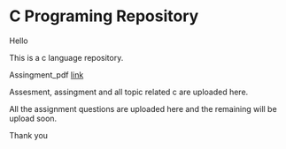 # C Programing Repository
Hello

This is a c language repository.

Assingment_pdf [link](https://topsint.com/careercenter/assignment/softwarecareerdevelopmentprogram_assignment.pdf)

Assesment, assingment and all topic related c are uploaded here.

All the assignment questions are uploaded here and the remaining will be upload soon.

Thank you